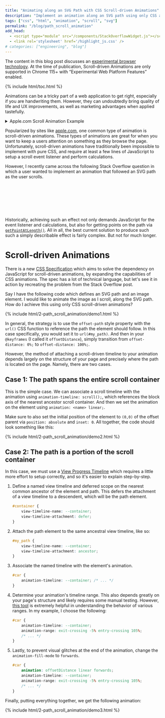 ```yaml
---
title: "Animating along an SVG Path with CSS Scroll-driven Animations"
description: "Implement an animation along an SVG path using only CSS and Scroll-driven Animations."
tags: ["css", "html", "animation", "scroll", "svg"]
permalink: "/blog/path_scroll_animation"
add_head:
  - <script type="module" src="/components/StackOverflowWidget.js"></script>
  - <link rel='stylesheet' href='/highlight_js.css' />
# categories: ["engineering", "blog"]
---
```


<style>
    stack-overflow-widget {
        display: block;
        min-height: 95px;
        box-sizing: content-box;
    }
</style>

<p class="warning" id="compat-warning">The content in this blog post discusses an <a href="https://developer.mozilla.org/en-US/docs/MDN/Writing_guidelines/Experimental_deprecated_obsolete#experimental">experimental browser technology</a>. At the time of publication, Scroll-driven Animations are only supported in Chrome 115+ with “Experimental Web Platform Features” enabled.</p>

<script>
    const scrollFunctionSupported = CSS.supports("animation-timeline", "scroll()");
    window["compat-warning"].innerHTML += scrollFunctionSupported
        ? " Your current browser <b>supports</b> Scroll-driven Animations."
        : " Your current browser <b>does not</b> support Scroll-driven Animations. The demos below will not work."
</script>

{% include html/toc.html %}

<!-- excerpt-start -->

Animations can be a tricky part of a web application to get right, especially if you are handwriting them. However, they can undoubtedly bring quality of life and UX improvements, as well as marketing advantages when applied tastefully.

<!-- excerpt-end -->

<div>
<details markdown="0" style="margin-bottom: 10px;">
    <summary>Apple.com Scroll Animation Example</summary>
    <figure>
        <picture>
            <source srcset="/resources/blog/2-path_scroll_animation/apple_scroll_animation.avif" type="image/avif" width="100%">
            <source srcset="/resources/blog/2-path_scroll_animation/apple_scroll_animation.webp" type="image/webp" width="100%">
            <img src="/resources/blog/2-path_scroll_animation/apple_scroll_animation.gif" width="600" height="323" loading="lazy">
        </picture>
        <figcaption>The 2022 MacBook Pro product page showing a scroll-driven animation.</figcaption>
    </figure>
</details>

Popularized by sites like <a href="https://www.apple.com/">apple.com</a>, one common type of animation is scroll-driven animations. These types of animations are great for when you want to keep a users attention on something as they browse the page. Unfortunately, scroll-driven animations have traditionally been impossible to implement with pure CSS, and require at least a few lines of JavaScript to setup a scroll event listener and perform calculations.

</div>

However, I recently came across the following Stack Overflow question in which a user wanted to implement an animation that followed an SVG path as the user scrolls.

<stack-overflow-widget data-href="https://api.stackexchange.com/2.3/questions/76293013?&site=stackoverflow"></stack-overflow-widget>

Historically, achieving such an effect not only demands JavaScript for the event listener and calculations, but also for getting points on the path via [`getPointAtLength()`](https://developer.mozilla.org/en-US/docs/Web/API/SVGGeometryElement/getPointAtLength). All in all, the best current solution to produce such such a simply describable effect is fairly complex. But not for much longer.

# Scroll-driven Animations

There is a new [CSS Specification](https://www.w3.org/TR/scroll-animations-1/) which aims to solve the dependency on JavaScript for scroll-driven animations, by expanding the capabilities of CSS animations. The spec has a lot of technical language, but let's see it in action by recreating the problem from the Stack Overflow post.

Say I have the following code which defines an SVG path and an image element. I would like to animate the image as I scroll, along the SVG path. How do I achieve this using only CSS scroll-driven animations?

{% include html/2-path_scroll_animation/demo1.html %}

In general, the strategy is to use the `offset-path` style property with the `url()` CSS function to reference the path the element should follow. In this case specifically, you would set it to `url(#my_path)`. And then in your `@keyframes` (I called it `offsetDistance`), simply transition from `offset-distance: 0%;` to `offset-distance: 100%;`.

However, the method of attaching a scroll-driven timeline to your animation depends largely on the structure of your page and precisely where the path is located on the page. Namely, there are two cases.

## Case 1: The path spans the entire scroll container

This is the simple case. We can associate a scroll timeline with the animation using `animation-timeline: scroll();`, which references the block axis of the nearest ancestor scroll container. And then we set the animation on the element using `animation: <name> linear;`.

Make sure to also set the initial position of the element to `(0,0)` of the offset parent via `position: absolute` and `inset: 0`. All together, the code should look something like this:

{% include html/2-path_scroll_animation/demo2.html %}

## Case 2: The path is a portion of the scroll container

In this case, we must use a [View Progress Timeline](https://www.w3.org/TR/scroll-animations-1/#view-timelines) which requires a little more effort to setup correctly, and so it's easier to explain step-by-step.

1.  Define a named view timeline and deferred scope on the nearest common ancestor of the element and path. This defers the attachment of a view timeline to a descendent, which will be the path element.

    ```css
    #container {
        view-timeline-name: --container;
        view-timeline-attachment: defer;
    }
    ```

2.  Attach the path element to the same ancestral view timeline, like so:

    ```css
    #my_path {
        view-timeline-name: --container;
        view-timeline-attachment: ancestor;
    }
    ```

3.  Associate the named timeline with the element's animation.

    ```css
    #car {
        animation-timeline: --container; /* ... */
    }
    ```

4.  Determine your animation's timeline range. This also depends greatly on your page's structure and likely requires some manual testing. However, [this tool](https://scroll-driven-animations.style/tools/view-timeline/ranges/https://scroll-driven-animations.style/tools/view-timeline/ranges/) is extremely helpful in understanding the behavior of various ranges. In my example, I choose the following:

    ```css
    #car {
        animation-timeline: --container;
        animation-range: exit-crossing -5% entry-crossing 105%;
        /* ... */
    }
    ```

5.  Lastly, to prevent visual glitches at the end of the animation, change the `animation-fill-mode` to `forwards`.

    ```css
    #car {
        animation: offsetDistance linear forwards;
        animation-timeline: --container;
        animation-range: exit-crossing -5% entry-crossing 105%;
        /* ... */
    }
    ```

Finally, putting everything together, we get the following animation:

{% include html/2-path_scroll_animation/demo3.html %}
